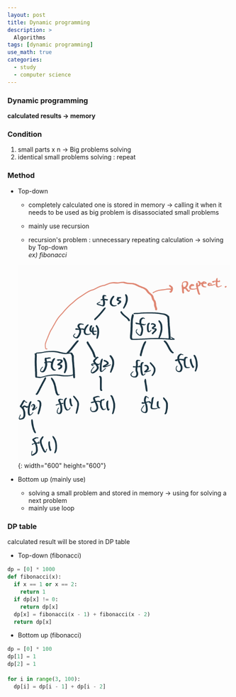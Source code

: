 ```yaml
---
layout: post
title: Dynamic programming
description: >
  Algorithms
tags: [dynamic programming]
use_math: true
categories:
  - study
  - computer science
---
```

### Dynamic programming
**calculated results → memory**

### Condition
1. small parts x n → Big problems solving
2. identical small problems solving : repeat

### Method
* Top-down
  * completely calculated one is stored in memory → calling it when it needs to be used as big problem is disassociated small problems

  * mainly use recursion

  * recursion's problem : unnecessary repeating calculation → solving by Top-down <br>
  *ex) fibonacci*

  ![그림1](https://github.com/hyun-jin891/hyun-jin891.github.io/blob/master/assets/img/14.png?raw=true){: width="600" height="600"}

* Bottom up (mainly use)
  * solving a small problem and stored in memory → using for solving a next problem
  * mainly use loop

### DP table
calculated result will be stored in DP table

* Top-down (fibonacci)

~~~python
dp = [0] * 1000
def fibonacci(x):
  if x == 1 or x == 2:
    return 1
  if dp[x] != 0:
    return dp[x]
  dp[x] = fibonacci(x - 1) + fibonacci(x - 2)
  return dp[x]
~~~

* Bottom up (fibonacci)

~~~python
dp = [0] * 100
dp[1] = 1
dp[2] = 1

for i in range(3, 100):
  dp[i] = dp[i - 1] + dp[i - 2]
~~~
